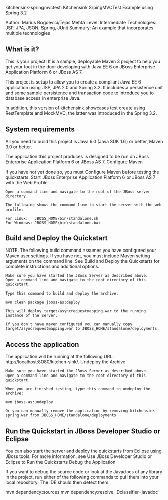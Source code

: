 kitchensink-springmvctest: Kitchensink SrpingMVCTest Example using Spring 3.2

Author: Marius Bogoevici/Tejas Mehta Level: Intermediate Technologies: JSP, JPA, JSON, Spring, JUnit Summary: An example that incorporates multiple technologies

What is it?
-----------

This is your project! It is a sample, deployable Maven 3 project to help you get your foot in the door developing with Java EE 6 on JBoss Enterprise Application Platform 6 or JBoss AS 7.

This project is setup to allow you to create a compliant Java EE 6 application using JSP, JPA 2.0 and Spring 3.2. It includes a persistence unit and some sample persistence and transaction code to introduce you to database access in enterprise Java.

In addition, this version of kitchensink showcases test create using RestTemplate and MockMVC, the latter was introduced in the Spring 3.2.

System requirements
-------------------

All you need to build this project is Java 6.0 (Java SDK 1.6) or better, Maven 3.0 or better.

The application this project produces is designed to be run on JBoss Enterprise Application Platform 6 or JBoss AS 7.
Configure Maven

If you have not yet done so, you must Configure Maven before testing the quickstarts.
Start JBoss Enterprise Application Platform 6 or JBoss AS 7 with the Web Profile

    Open a command line and navigate to the root of the JBoss server directory.

    The following shows the command line to start the server with the web profile:

    For Linux:   JBOSS_HOME/bin/standalone.sh
    For Windows: JBOSS_HOME\bin\standalone.bat

Build and Deploy the Quickstart
-------------------------------

NOTE: The following build command assumes you have configured your Maven user settings. If you have not, you must include Maven setting arguments on the command line. See Build and Deploy the Quickstarts for complete instructions and additional options.

    Make sure you have started the JBoss Server as described above.
    Open a command line and navigate to the root directory of this quickstart.

    Type this command to build and deploy the archive:

    mvn clean package jboss-as:deploy

    This will deploy target/asyncrequestmapping.war to the running instance of the server.
    
    If you don't have maven configured you can manually copy target/asyncrequestmapping.war to JBOSS_HOME/standalone/deployments.

Access the application
----------------------

The application will be running at the following URL: http://localhost:8080/kitchen-sink/.
Undeploy the Archive

    Make sure you have started the JBoss Server as described above.
    Open a command line and navigate to the root directory of this quickstart.

    When you are finished testing, type this command to undeploy the archive:

    mvn jboss-as:undeploy
    
    Or you can manually remove the application by removing kitchensink-spring.war from JBOSS_HOME/standalone/deployments

Run the Quickstart in JBoss Developer Studio or Eclipse
-------------------------------------------------------

You can also start the server and deploy the quickstarts from Eclipse using JBoss tools. For more information, see Use JBoss Developer Studio or Eclipse to Run the Quickstarts
Debug the Application

If you want to debug the source code or look at the Javadocs of any library in the project, run either of the following commands to pull them into your local repository. The IDE should then detect them.

mvn dependency:sources
mvn dependency:resolve -Dclassifier=javadoc

